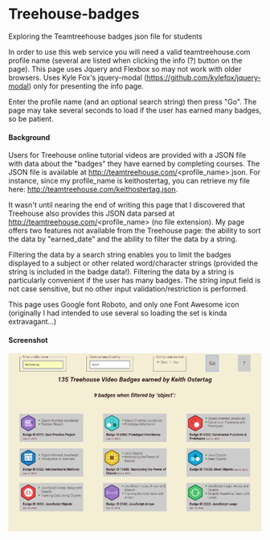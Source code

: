 # Treehouse-badges
Exploring the Teamtreehouse badges json file for students

In order to use this web service you will need a valid teamtreehouse.com profile name (several are listed when clicking the info (?) button on the page). This page uses Jquery and Flexbox so may not work with older browsers. Uses Kyle Fox's jquery-modal (https://github.com/kylefox/jquery-modal) only for presenting the info page.

Enter the profile name (and an optional search string) then press "Go". The page may take several seconds to load if the user has earned many badges, so be patient.

#### Background
Users for Treehouse online tutorial videos are provided with a JSON file with data about the "badges" they have earned by completing courses. The JSON file is available at http://teamtreehouse.com/<profile_name>.json. For instance, since my profile_name is keithostertag, you can retrieve my file here: http://teamtreehouse.com/keithostertag.json.

It wasn't until nearing the end of writing this page that I discovered that Treehouse also provides this JSON data parsed at http://teamtreehouse.com/<profile_name> (no file extension). My page offers two features not available from the Treehouse page: the ability to sort the data by "earned_date" and the ability to filter the data by a string.

Filtering the data by a search string enables you to limit the badges displayed  to a subject or other related word/character strings (provided the string is included in the badge data!). Filtering the data by a string is particularly convenient if the user has many badges. The string input field is not case sensitive, but no other input validation/restriction is performed.

This page uses Google font Roboto, and only one Font Awesome icon (originally I had intended to use several so loading the set is kinda extravagant...)

#### Screenshot
![Screenshot](images/screenshot.png "Screenshot")
